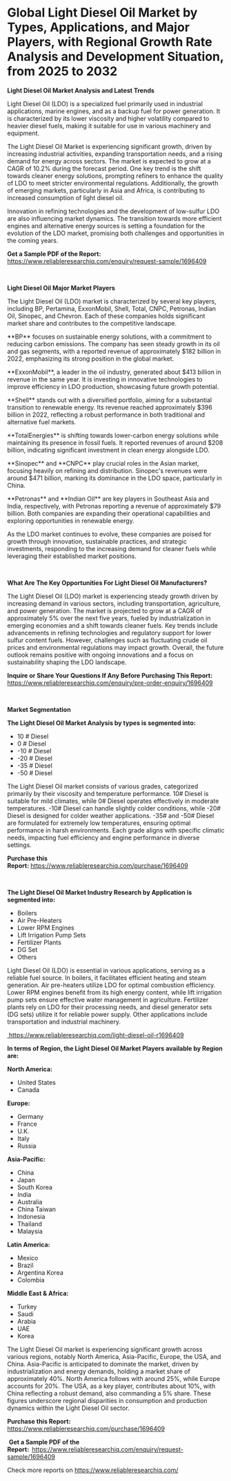 <p><h1>Global Light Diesel Oil Market by Types, Applications, and Major Players, with Regional Growth Rate Analysis and Development Situation, from 2025 to 2032</h1></p><p><strong>Light Diesel Oil Market Analysis and Latest Trends</strong></p>
<p><p>Light Diesel Oil (LDO) is a specialized fuel primarily used in industrial applications, marine engines, and as a backup fuel for power generation. It is characterized by its lower viscosity and higher volatility compared to heavier diesel fuels, making it suitable for use in various machinery and equipment. </p><p>The Light Diesel Oil Market is experiencing significant growth, driven by increasing industrial activities, expanding transportation needs, and a rising demand for energy across sectors. The market is expected to grow at a CAGR of 10.2% during the forecast period. One key trend is the shift towards cleaner energy solutions, prompting refiners to enhance the quality of LDO to meet stricter environmental regulations. Additionally, the growth of emerging markets, particularly in Asia and Africa, is contributing to increased consumption of light diesel oil. </p><p>Innovation in refining technologies and the development of low-sulfur LDO are also influencing market dynamics. The transition towards more efficient engines and alternative energy sources is setting a foundation for the evolution of the LDO market, promising both challenges and opportunities in the coming years.</p></p>
<p><strong>Get a Sample PDF of the Report:&nbsp;</strong> <a href="https://www.reliableresearchiq.com/enquiry/request-sample/1696409?utm_campaign=3066&utm_medium=2&utm_source=Github&utm_content=ia&utm_term=27032025&utm_id=light-diesel-oil">https://www.reliableresearchiq.com/enquiry/request-sample/1696409</a></p>
<p>&nbsp;</p>
<p><strong>Light Diesel Oil Major Market Players</strong></p>
<p><p>The Light Diesel Oil (LDO) market is characterized by several key players, including BP, Pertamina, ExxonMobil, Shell, Total, CNPC, Petronas, Indian Oil, Sinopec, and Chevron. Each of these companies holds significant market share and contributes to the competitive landscape.</p><p>**BP** focuses on sustainable energy solutions, with a commitment to reducing carbon emissions. The company has seen steady growth in its oil and gas segments, with a reported revenue of approximately $182 billion in 2022, emphasizing its strong position in the global market.</p><p>**ExxonMobil**, a leader in the oil industry, generated about $413 billion in revenue in the same year. It is investing in innovative technologies to improve efficiency in LDO production, showcasing future growth potential.</p><p>**Shell** stands out with a diversified portfolio, aiming for a substantial transition to renewable energy. Its revenue reached approximately $396 billion in 2022, reflecting a robust performance in both traditional and alternative fuel markets.</p><p>**TotalEnergies** is shifting towards lower-carbon energy solutions while maintaining its presence in fossil fuels. It reported revenues of around $208 billion, indicating significant investment in clean energy alongside LDO.</p><p>**Sinopec** and **CNPC** play crucial roles in the Asian market, focusing heavily on refining and distribution. Sinopec's revenues were around $471 billion, marking its dominance in the LDO space, particularly in China.</p><p>**Petronas** and **Indian Oil** are key players in Southeast Asia and India, respectively, with Petronas reporting a revenue of approximately $79 billion. Both companies are expanding their operational capabilities and exploring opportunities in renewable energy.</p><p>As the LDO market continues to evolve, these companies are poised for growth through innovation, sustainable practices, and strategic investments, responding to the increasing demand for cleaner fuels while leveraging their established market positions.</p></p>
<p>&nbsp;</p>
<p><strong>What Are The Key Opportunities For Light Diesel Oil Manufacturers?</strong></p>
<p><p>The Light Diesel Oil (LDO) market is experiencing steady growth driven by increasing demand in various sectors, including transportation, agriculture, and power generation. The market is projected to grow at a CAGR of approximately 5% over the next five years, fueled by industrialization in emerging economies and a shift towards cleaner fuels. Key trends include advancements in refining technologies and regulatory support for lower sulfur content fuels. However, challenges such as fluctuating crude oil prices and environmental regulations may impact growth. Overall, the future outlook remains positive with ongoing innovations and a focus on sustainability shaping the LDO landscape.</p></p>
<p><strong>Inquire or Share Your Questions If Any Before Purchasing This Report:</strong> <a href="https://www.reliableresearchiq.com/enquiry/pre-order-enquiry/1696409?utm_campaign=3066&utm_medium=2&utm_source=Github&utm_content=ia&utm_term=27032025&utm_id=light-diesel-oil">https://www.reliableresearchiq.com/enquiry/pre-order-enquiry/1696409</a></p>
<p>&nbsp;</p>
<p><strong>Market Segmentation</strong></p>
<p><strong>The Light Diesel Oil Market Analysis by types is segmented into:</strong></p>
<p><ul><li>10 # Diesel</li><li>0 # Diesel</li><li>-10 # Diesel</li><li>-20 # Diesel</li><li>-35 # Diesel</li><li>-50 # Diesel</li></ul></p>
<p><p>The Light Diesel Oil market consists of various grades, categorized primarily by their viscosity and temperature performance. 10# Diesel is suitable for mild climates, while 0# Diesel operates effectively in moderate temperatures. -10# Diesel can handle slightly colder conditions, while -20# Diesel is designed for colder weather applications. -35# and -50# Diesel are formulated for extremely low temperatures, ensuring optimal performance in harsh environments. Each grade aligns with specific climatic needs, impacting fuel efficiency and engine performance in diverse settings.</p></p>
<p><strong>Purchase this Report:&nbsp;</strong><a href="https://www.reliableresearchiq.com/purchase/1696409?utm_campaign=3066&utm_medium=2&utm_source=Github&utm_content=ia&utm_term=27032025&utm_id=light-diesel-oil">https://www.reliableresearchiq.com/purchase/1696409</a></p>
<p>&nbsp;</p>
<p><strong>The Light Diesel Oil Market Industry Research by Application is segmented into:</strong></p>
<p><ul><li>Boilers</li><li>Air Pre-Heaters</li><li>Lower RPM Engines</li><li>Lift Irrigation Pump Sets</li><li>Fertilizer Plants</li><li>DG Set</li><li>Others</li></ul></p>
<p><p>Light Diesel Oil (LDO) is essential in various applications, serving as a reliable fuel source. In boilers, it facilitates efficient heating and steam generation. Air pre-heaters utilize LDO for optimal combustion efficiency. Lower RPM engines benefit from its high energy content, while lift irrigation pump sets ensure effective water management in agriculture. Fertilizer plants rely on LDO for their processing needs, and diesel generator sets (DG sets) utilize it for reliable power supply. Other applications include transportation and industrial machinery.</p></p>
<p><a href="https://www.reliableresearchiq.com/light-diesel-oil-r1696409?utm_campaign=3066&utm_medium=2&utm_source=Github&utm_content=ia&utm_term=27032025&utm_id=light-diesel-oil">&nbsp;https://www.reliableresearchiq.com/light-diesel-oil-r1696409</a></p>
<p><strong>In terms of Region, the Light Diesel Oil Market Players available by Region are:</strong></p>
<p>
    <p> <strong> North America: </strong>
        <ul>
            <li>United States</li>
            <li>Canada</li>
        </ul>
        </p> 
    <p> <strong> Europe: </strong>
        <ul>
            <li>Germany</li>
            <li>France</li>
            <li>U.K.</li>
            <li>Italy</li>
            <li>Russia</li>
        </ul>
        </p> 
    <p> <strong> Asia-Pacific: </strong>
        <ul>
            <li>China</li>
            <li>Japan</li>
            <li>South Korea</li>
            <li>India</li>
            <li>Australia</li>
            <li>China Taiwan</li>
            <li>Indonesia</li>
            <li>Thailand</li>
            <li>Malaysia</li>
        </ul>
        </p> 
    <p> <strong> Latin America: </strong>
        <ul>
            <li>Mexico</li>
            <li>Brazil</li>
            <li>Argentina Korea</li>
            <li>Colombia</li>
        </ul>
        </p> 
    <p> <strong> Middle East & Africa: </strong>
        <ul>
            <li>Turkey</li>
            <li>Saudi</li>
            <li>Arabia</li>
            <li>UAE</li>
            <li>Korea</li>
        </ul>
    </p>
    </p>
<p><p>The Light Diesel Oil market is experiencing significant growth across various regions, notably North America, Asia-Pacific, Europe, the USA, and China. Asia-Pacific is anticipated to dominate the market, driven by industrialization and energy demands, holding a market share of approximately 40%. North America follows with around 25%, while Europe accounts for 20%. The USA, as a key player, contributes about 10%, with China reflecting a robust demand, also commanding a 5% share. These figures underscore regional disparities in consumption and production dynamics within the Light Diesel Oil sector.</p></p>
<p><strong>Purchase this Report: </strong><a href="https://www.reliableresearchiq.com/purchase/1696409?utm_campaign=3066&utm_medium=2&utm_source=Github&utm_content=ia&utm_term=27032025&utm_id=light-diesel-oil">https://www.reliableresearchiq.com/purchase/1696409</a></p>
<p>&nbsp;<strong>Get a Sample PDF of the Report:&nbsp;&nbsp;</strong><a href="https://www.reliableresearchiq.com/enquiry/request-sample/1696409?utm_campaign=3066&utm_medium=2&utm_source=Github&utm_content=ia&utm_term=27032025&utm_id=light-diesel-oil">https://www.reliableresearchiq.com/enquiry/request-sample/1696409</a></p>
<p><strong></strong></p>
<p>Check more reports on <a href="https://www.reliableresearchiq.com/?utm_campaign=3066&utm_medium=2&utm_source=Github&utm_content=ia&utm_term=27032025&utm_id=light-diesel-oil">https://www.reliableresearchiq.com/</a></p>